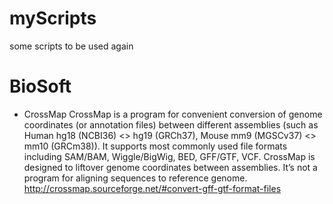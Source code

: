 # myScripts
some scripts to be used again

# BioSoft
- CrossMap
CrossMap is a program for convenient conversion of genome coordinates (or annotation files) between different assemblies (such as Human hg18 (NCBI36) <> hg19 (GRCh37), Mouse mm9 (MGSCv37) <> mm10 (GRCm38)).
It supports most commonly used file formats including SAM/BAM, Wiggle/BigWig, BED, GFF/GTF, VCF.
CrossMap is designed to liftover genome coordinates between assemblies. It’s not a program for aligning sequences to reference genome.
http://crossmap.sourceforge.net/#convert-gff-gtf-format-files
